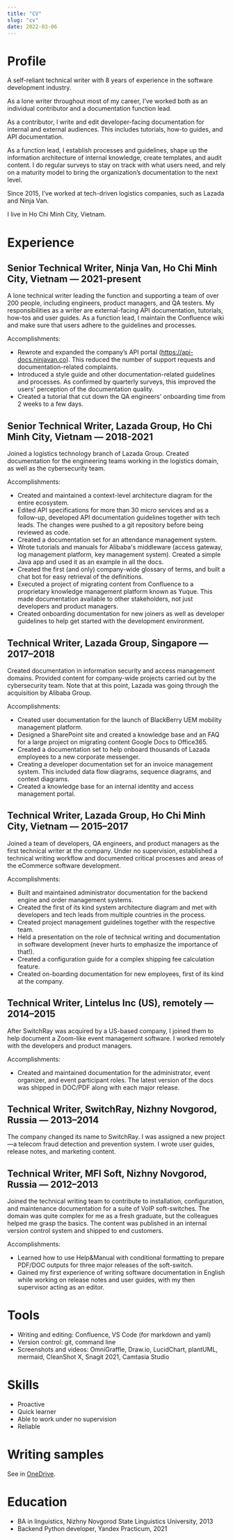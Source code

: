 ```yaml
---
title: "CV"
slug: "cv"
date: 2022-03-06
---
```


# Profile

A self-reliant technical writer with 8 years of experience in the software development industry.

As a lone writer throughout most of my career, I’ve worked both as an individual contributor and a documentation function lead.

As a contributor, I write and edit developer-facing documentation for internal and external audiences. This includes tutorials, how-to guides, and API documentation.

As a function lead, I establish processes and guidelines, shape up the information architecture of internal knowledge, create templates, and audit content. I do regular surveys to stay on track with what users need, and rely on a maturity model to bring the organization’s documentation to the next level.

Since 2015, I’ve worked at tech-driven logistics companies, such as Lazada and Ninja Van.

I live in Ho Chi Minh City, Vietnam.

# Experience

## Senior Technical Writer, Ninja Van, Ho Chi Minh City, Vietnam — 2021-present
A lone technical writer leading the function and supporting a team of over 200 people, including engineers, product managers, and QA testers. My responsibilities as a writer are external-facing API documentation, tutorials, how-tos and user guides. As a function lead, I maintain the Confluence wiki and make sure that users adhere to the guidelines and processes.

Accomplishments:
* Rewrote and expanded the company’s API portal (https://api-docs.ninjavan.co). This reduced the number of support requests and documentation-related complaints.
* Introduced a style guide and other documentation-related guidelines and processes. As confirmed by quarterly surveys, this improved the users' perception of the documentation quality.
* Created a tutorial that cut down the QA engineers' onboarding time from 2 weeks to a few days.

## Senior Technical Writer, Lazada Group, Ho Chi Minh City, Vietnam — 2018-2021
Joined a logistics technology branch of Lazada Group. Created documentation for the engineering teams working in the logistics domain, as well as the cybersecurity team.

Accomplishments:
* Created and maintained a context-level architecture diagram for the entire ecosystem.
* Edited API specifications for more than 30 micro services and as a follow-up, developed API documentation guidelines together with tech leads. The changes were pushed to a git repository before being reviewed as code.
* Created a documentation set for an attendance management system.
* Wrote tutorials and manuals for Alibaba's middleware (access gateway, log management platform, key management system). Created a simple Java app and used it as an example in all the docs.
* Created the first (and only) company-wide glossary of terms, and built a chat bot for easy retrieval of the definitions.
* Executed a project of migrating content from Confluence to a proprietary knowledge management platform known as Yuque. This made documentation available to other stakeholders, not just developers and product managers.
* Created onboarding documentation for new joiners as well as developer guidelines to help get started with the development environment.

## Technical Writer, Lazada Group, Singapore — 2017–2018
Created documentation in information security and access management domains. Provided content for company-wide projects carried out by the cybersecurity team. Note that at this point, Lazada was going through the acquisition by Alibaba Group.

Accomplishments:
* Created user documentation for the launch of BlackBerry UEM mobility management platform.
* Designed a SharePoint site and created a knowledge base and an FAQ for a large project on migrating content Google Docs to Office365.
* Created a documentation set to help onboard thousands of Lazada employees to a new corporate messenger.
* Creating a developer documentation set for an invoice management system. This included data flow diagrams, sequence diagrams, and context diagrams.
* Created a knowledge base for an internal identity and access management portal.
  
## Technical Writer, Lazada Group, Ho Chi Minh City, Vietnam — 2015–2017
Joined a team of developers, QA engineers, and product managers as the first technical writer at the company. Under no supervision, established a technical writing workflow and documented critical processes and areas of the eCommerce software development.

Accomplishments:
* Built and maintained administrator documentation for the backend engine and order management systems.
* Created the first of its kind system architecture diagram and met with developers and tech leads from multiple countries in the process.
* Created project management guidelines together with the respective team.
* Held a presentation on the role of technical writing and documentation in software development (never hurts to emphasize the importance of that!).
* Created a configuration guide for a complex shipping fee calculation feature.
* Created on-boarding documentation for new employees, first of its kind at the company.

## Technical Writer, Lintelus Inc (US), remotely — 2014–2015
After SwitchRay was acquired by a US-based company, I joined them to help document a Zoom-like event management software. I worked remotely with the developers and product managers.

Accomplishments:
* Created and maintained documentation for the administrator, event organizer, and event participant roles. The latest version of the docs was shipped in DOC/PDF along with each major release.

## Technical Writer, SwitchRay, Nizhny Novgorod, Russia — 2013–2014
The company changed its name to SwitchRay. I was assigned a new project—a telecom fraud detection and prevention system. I wrote user guides, release notes, and marketing content.

## Technical Writer, MFI Soft, Nizhny Novgorod, Russia — 2012–2013
Joined the technical writing team to contribute to installation, configuration, and maintenance documentation for a suite of VoIP soft-switches. The domain was quite complex for me as a fresh graduate, but the colleagues helped me grasp the basics. The content was published in an internal version control system and shipped to end customers.

Accomplishments:
* Learned how to use Help&Manual with conditional formatting to prepare PDF/DOC outputs for three major releases of the soft-switch.
* Gained my first experience of writing software documentation in English while working on release notes and user guides, with my then supervisor acting as an editor.

# Tools
* Writing and editing: Confluence, VS Code (for markdown and yaml)
* Version control: git, command line
* Screenshots and videos: OmniGraffle, Draw.io, LucidChart, plantUML, mermaid, CleanShot X, Snagit 2021, Camtasia Studio

# Skills
* Proactive
* Quick learner
* Able to work under no supervision
* Reliable
  
# Writing samples
See in [OneDrive](https://1drv.ms/u/s!Ao47xIRuAN0R0mCD2yQ_VJvR3hHK?e=ybJtsP).

# Education
* BA in linguistics, Nizhny Novgorod State Linguistics University, 2013
* Backend Python developer, Yandex Practicum, 2021